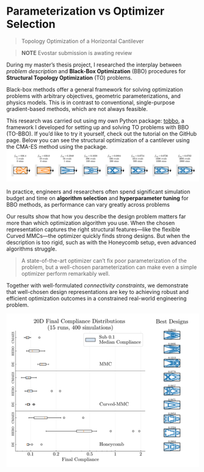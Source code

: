 # Parameterization vs Optimizer Selection
> Topology Optimization of a Horizontal Cantilever

> **NOTE** Evostar submission is awating review

During my master’s thesis project, I researched the interplay between *problem description* and **Black-Box Optimization** (BBO) procedures for **Structural Topology Optimization** (TO) problems.

Black-box methods offer a general framework for solving optimization problems with arbitrary objectives, geometric parameterizations, and physics models. This is in contrast to conventional, single-purpose gradient-based methods, which are not always feasible.

This research was carried out using my own Python package: [tobbo](https://github.com/jelle-westra/tobbo), a framework I developed for setting up and solving TO problems with BBO (TO-BBO). If you’d like to try it yourself, check out the tutorial on the GitHub page. Below you can see the structural optimization of a cantilever using the CMA-ES method using the package.
![demo](./assets/demo.svg)

In practice, engineers and researchers often spend significant simulation budget and time on **algorithm selection** and **hyperparameter tuning** for BBO methods, as performance can vary greatly across problems

Our results show that how you describe the design problem matters far more than which optimization algorithm you use. When the chosen representation captures the right structural features—like the flexible Curved MMCs—the optimizer quickly finds strong designs. But when the description is too rigid, such as with the Honeycomb setup, even advanced algorithms struggle. 

> A state-of-the-art optimizer can’t fix poor parameterization of the problem, but a well-chosen parameterization can make even a simple optimizer perform remarkably well.

Together with well-formulated *connectivity constraints*, we demonstrate that well-chosen design representations are key to achieving robust and efficient optimization outcomes in a constrained real-world engineering problem.

![demo](./assets/20D-boxplots.svg)